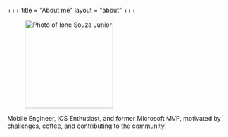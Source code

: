 +++
title = "About me"
layout = "about"
+++
<div class="post">
	<figure>
		<img src="/img/ione-souza-junior.png" width="200" alt="Photo of Ione Souza Junior"> 
	</figure>
	<p>Mobile Engineer, iOS Enthusiast, and former Microsoft MVP, motivated by challenges, coffee, and contributing to the community.</p>
</div>
